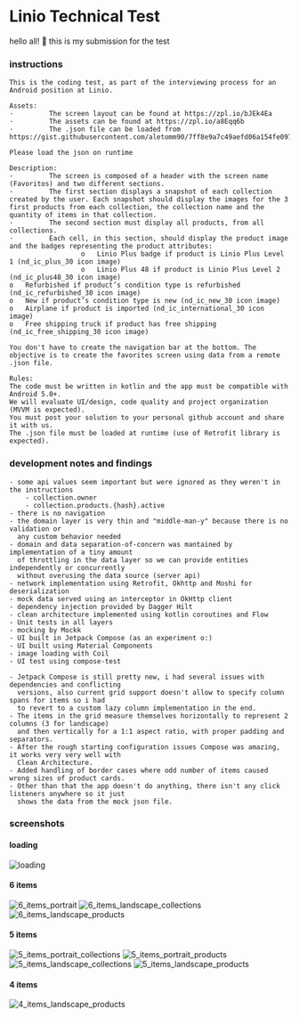 # Linio Technical Test
hello all! 👋
this is my submission for the test

### instructions
```
This is the coding test, as part of the interviewing process for an Android position at Linio.
 
Assets:
·         The screen layout can be found at https://zpl.io/bJEk4Ea  
·         The assets can be found at https://zpl.io/a8Eqq6b  
·         The .json file can be loaded from https://gist.githubusercontent.com/aletomm90/7ff8e9a7c49aefd06a154fe097028d27/raw/c87e2e7d21313391d412420b4254c391aa68eeec/favorites.json
 
Please load the json on runtime
 
Description:
·         The screen is composed of a header with the screen name (Favoritos) and two different sections.
·         The first section displays a snapshot of each collection created by the user. Each snapshot should display the images for the 3 first products from each collection, the collection name and the quantity of items in that collection.
·         The second section must display all products, from all collections.
·         Each cell, in this section, should display the product image and the badges representing the product attributes:
                  o   Linio Plus badge if product is Linio Plus Level 1 (nd_ic_plus_30 icon image)
                  o   Linio Plus 48 if product is Linio Plus Level 2 (nd_ic_plus48_30 icon image)
o   Refurbished if product’s condition type is refurbished (nd_ic_refurbished_30 icon image)
o   New if product’s condition type is new (nd_ic_new_30 icon image)
o   Airplane if product is imported (nd_ic_international_30 icon image)
o   Free shipping truck if product has free shipping (nd_ic_free_shipping_30 icon image)
 
You don't have to create the navigation bar at the bottom. The objective is to create the favorites screen using data from a remote .json file.
 
Rules:
The code must be written in kotlin and the app must be compatible with Android 5.0+.
We will evaluate UI/design, code quality and project organization (MVVM is expected).
You must post your solution to your personal github account and share it with us.
The .json file must be loaded at runtime (use of Retrofit library is expected).
```

### development notes and findings
```
- some api values seem important but were ignored as they weren't in the instructions
	- collection.owner
	- collection.products.{hash}.active
- there is no navigation
- the domain layer is very thin and "middle-man-y" because there is no validation or 
  any custom behavior needed
- domain and data separation-of-concern was mantained by implementation of a tiny amount 
  of throttling in the data layer so we can provide entities independently or concurrently 
  without overusing the data source (server api)
- network implementation using Retrofit, Okhttp and Moshi for deserialization
- mock data served using an interceptor in OkHttp client
- dependency injection provided by Dagger Hilt
- clean architecture implemented using kotlin coroutines and Flow
- Unit tests in all layers
- mocking by Mockk
- UI built in Jetpack Compose (as an experiment o:)
- UI built using Material Components
- image loading with Coil
- UI test using compose-test

- Jetpack Compose is still pretty new, i had several issues with dependencies and conflicting
  versions, also current grid support doesn't allow to specify column spans for items so i had
  to revert to a custom lazy column implementation in the end.
- The items in the grid measure themselves horizontally to represent 2 columns (3 for landscape)
  and then vertically for a 1:1 aspect ratio, with proper padding and separators.
- After the rough starting configuration issues Compose was amazing, it works very very well with
  Clean Architecture.
- Added handling of border cases where odd number of items caused wrong sizes of product cards.
- Other than that the app doesn't do anything, there isn't any click listeners anywhere so it just
  shows the data from the mock json file.
```

### screenshots
#### loading
![loading](screenshots/loading.png)
#### 6 items
![6_items_portrait](screenshots/6_items_portrait.png)
![6_items_landscape_collections](screenshots/6_items_landscape_collections.png)
![6_items_landscape_products](screenshots/6_items_landscape_products.png)
#### 5 items
![5_items_portrait_collections](screenshots/5_items_portrait_collections.png)
![5_items_portrait_products](screenshots/5_items_portrait_products.png)
![5_items_landscape_collections](screenshots/5_items_landscape_collections.png)
![5_items_landscape_products](screenshots/5_items_landscape_products.png)
#### 4 items
![4_items_landscape_products](screenshots/4_items_landscape_products.png)
